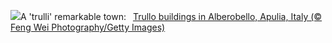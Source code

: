 ![](https://www.bing.com/th?id=OHR.TrulliHouses_EN-US3489439665_UHD.jpg&w=1000)A 'trulli' remarkable town:&nbsp;&ensp;[Trullo buildings in Alberobello, Apulia, Italy (© Feng Wei Photography/Getty Images)](https://www.bing.com/th?id=OHR.TrulliHouses_EN-US3489439665_UHD.jpg)
<br><br/>
